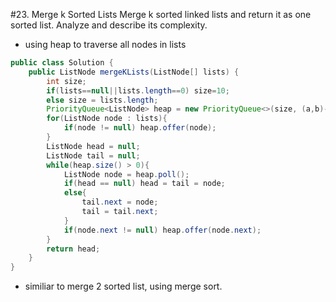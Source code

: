 #23. Merge k Sorted Lists
Merge k sorted linked lists and return it as one sorted list. Analyze and describe its complexity.
* using heap to traverse all nodes in lists

```java
public class Solution {
    public ListNode mergeKLists(ListNode[] lists) {
        int size;
        if(lists==null||lists.length==0) size=10;
        else size = lists.length;
        PriorityQueue<ListNode> heap = new PriorityQueue<>(size, (a,b)->(a.val-b.val));
        for(ListNode node : lists){
            if(node != null) heap.offer(node);
        }
        ListNode head = null;
        ListNode tail = null;
        while(heap.size() > 0){
            ListNode node = heap.poll();
            if(head == null) head = tail = node;
            else{
                tail.next = node;
                tail = tail.next;
            }
            if(node.next != null) heap.offer(node.next);
        }
        return head;
    }
}
```
* similiar to merge 2 sorted list, using merge sort.
